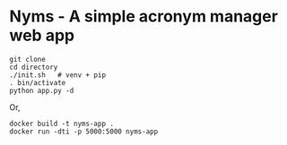 Nyms - A simple acronym manager web app
=======================================


```
git clone
cd directory
./init.sh   # venv + pip
. bin/activate
python app.py -d
```

Or,

```
docker build -t nyms-app .
docker run -dti -p 5000:5000 nyms-app
```
